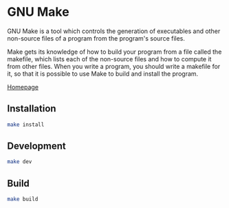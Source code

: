 # GNU Make

GNU Make is a tool which controls the generation of executables and other non-source files of a program from the program's source files.

Make gets its knowledge of how to build your program from a file called the makefile, which lists each of the non-source files and how to compute it from other files.
When you write a program, you should write a makefile for it, so that it is possible to use Make to build and install the program.

[Homepage](https://www.gnu.org/software/make/)

## Installation

```bash
make install
```

## Development

```bash
make dev
```

## Build

```bash
make build
```
